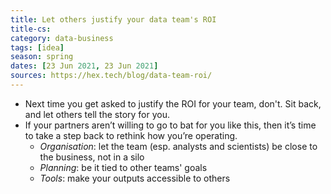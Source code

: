 ```yaml
---
title: Let others justify your data team's ROI
title-cs: 
category: data-business
tags: [idea]
season: spring
dates: [23 Jun 2021, 23 Jun 2021]
sources: https://hex.tech/blog/data-team-roi/
---
```


* Next time you get asked to justify the ROI for your team, don't. Sit back, and let others tell the story for you.
* If your partners aren’t willing to go to bat for you like this, then it’s time to take a step back to rethink how you’re operating.
	* *Organisation*: let the team (esp. analysts and scientists) be close to the business, not in a silo
	* *Planning*: be it tied to other teams' goals
	* *Tools*: make your outputs accessible to others
